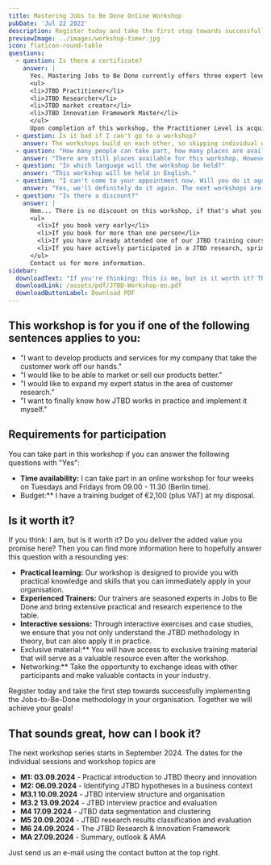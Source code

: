 ```yaml
---
title: Mastering Jobs to Be Done Online Workshop
pubDate: 'Jul 22 2022'
description: Register today and take the first step towards successfully implementing the Jobs-to-Be-Done methodology in your company. Together we will achieve your goals!
previewImage: ../images/workshop-timer.jpg
icon: flaticon-round-table
questions:
  - question: Is there a certificate?
    answer: |
      Yes. Mastering Jobs to Be Done currently offers three expert levels to prove practical experience:
      <ul>
      <li>JTBD Practitioner</li>
      <li>JTBD Researcher</li>
      <li>JTBD market creator</li>
      <li>JTBD Innovation Framework Master</li>
      </ul>
      Upon completion of this workshop, the Practitioner Level is acquired, which remains valid for three years. For more information on the certifications, please contact us directly.
  - question: Is it bad if I can't go to a workshop?
    answer: The workshops build on each other, so skipping individual workshop modules can lead to comprehension problems. However, as we know that it can always happen that you can't make it to an unplanned date, we offer 1on1 recap sessions for 200€ (max. 1 time per course and participant).
  - question: "How many people can take part, how many places are available?"
    answer: "There are still places available for this workshop. However, no more than 16 participants will take part."
  - question: "In which language will the workshop be held?"
    answer: "This workshop will be held in English."
  - question: "I can't come to your appointment now. Will you do it again?"
    answer: "Yes, we'll definitely do it again. The next workshops are expected to start in January, March (English), June and September 2024, the exact dates are still to be determined."
  - question: "Is there a discount?"
    answer: |
      Hmm... There is no discount on this workshop, if that's what you mean. The prices are fair and the same for everyone, but there are four ways to get discounted tickets:
      <ul>
        <li>If you book very early</li>
        <li>If you book for more than one person</li>
        <li>If you have already attended one of our JTBD training courses in the last 3 years and would like a refresher</li>
        <li>If you have actively participated in a JTBD research, sprint or project as an employee of our customers</li>
      </ul>
      Contact us for more information.
sidebar:
  downloadText: "If you're thinking: This is me, but is it worth it? Then you will find more information here to answer this question with a clear \"Yes\":"
  downloadLink: /assets/pdf/JTBD-Workshop-en.pdf
  downloadButtonLabel: Download PDF
---
```


## This workshop is for you if one of the following sentences applies to you:

- "I want to develop products and services for my company that take the customer work off our hands."
- "I would like to be able to market or sell our products better."
- "I would like to expand my expert status in the area of customer research."
- "I want to finally know how JTBD works in practice and implement it myself."

## Requirements for participation

You can take part in this workshop if you can answer the following questions with "Yes":

- **Time availability:** I can take part in an online workshop for four weeks on Tuesdays and Fridays from 09.00 - 11.30 (Berlin time).
- Budget:** I have a training budget of €2,100 (plus VAT) at my disposal.

## Is it worth it?

If you think: I am, but is it worth it? Do you deliver the added value you promise here? Then you can find more information here to hopefully answer this question with a resounding yes:

- **Practical learning:** Our workshop is designed to provide you with practical knowledge and skills that you can immediately apply in your organisation.
- **Experienced Trainers:** Our trainers are seasoned experts in Jobs to Be Done and bring extensive practical and research experience to the table.
- **Interactive sessions:** Through interactive exercises and case studies, we ensure that you not only understand the JTBD methodology in theory, but can also apply it in practice.
- Exclusive material:** You will have access to exclusive training material that will serve as a valuable resource even after the workshop.
- Networking:** Take the opportunity to exchange ideas with other participants and make valuable contacts in your industry.

Register today and take the first step towards successfully implementing the Jobs-to-Be-Done methodology in your organisation. Together we will achieve your goals!

## That sounds great, how can I book it?

The next workshop series starts in September 2024. The dates for the individual sessions and workshop topics are

- **M1: 03.09.2024** - Practical introduction to JTBD theory and innovation
- **M2: 06.09.2024** - Identifying JTBD hypotheses in a business context
- **M3.1 10.09.2024** - JTBD interview structure and organisation
- **M3.2 13.09.2024** - JTBD interview practice and evaluation
- **M4 17.09.2024** - JTBD data segmentation and clustering
- **M5 20.09.2024** - JTBD research results classification and evaluation
- **M6 24.09.2024** - The JTBD Research & Innovation Framework
- **MA 27.09.2024** - Summary, outlook & AMA

Just send us an e-mail using the contact button at the top right.
